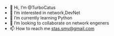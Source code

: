 - 👋 Hi, I’m @TurboCatus
- 👀 I’m interested in network,DevNet
- 🌱 I’m currently learning Python
- 💞️ I’m looking to collaborate on network engeners
- 📫 How to reach me stas.smy@gmail.com

<!---
TurboCatus/TurboCatus is a ✨ special ✨ repository because its `README.md` (this file) appears on your GitHub profile.
You can click the Preview link to take a look at your changes.
--->
